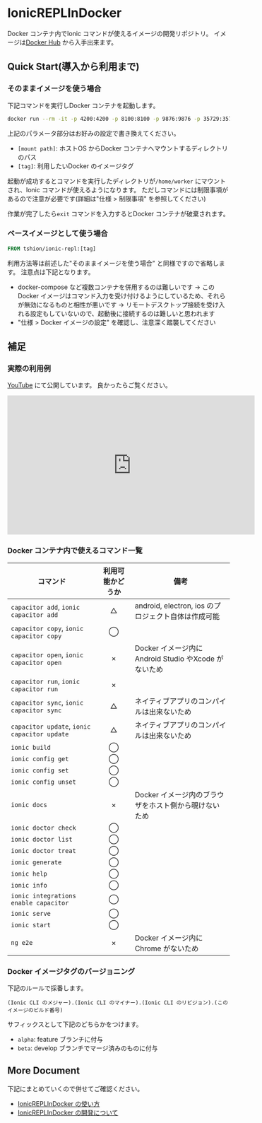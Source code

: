 # IonicREPLInDocker
Docker コンテナ内でIonic コマンドが使えるイメージの開発リポジトリ。
イメージは[Docker Hub](https://hub.docker.com/r/tshion/ionic-repl) から入手出来ます。

## Quick Start(導入から利用まで)
### そのままイメージを使う場合
下記コマンドを実行しDocker コンテナを起動します。

``` bash
docker run --rm -it -p 4200:4200 -p 8100:8100 -p 9876:9876 -p 35729:35729 -p 53703:53703 -v [mount path]:/home/worker tshion/ionic-repl:[tag]
```

上記のパラメータ部分はお好みの設定で書き換えてください。

* ```[mount path]```: ホストOS からDocker コンテナへマウントするディレクトリのパス
* ```[tag]```: 利用したいDocker のイメージタグ

起動が成功するとコマンドを実行したディレクトリが```/home/worker``` にマウントされ、Ionic コマンドが使えるようになります。
ただしコマンドには制限事項があるので注意が必要です(詳細は"仕様 > 制限事項" を参照してください)

作業が完了したら```exit``` コマンドを入力するとDocker コンテナが破棄されます。

### ベースイメージとして使う場合
``` dockerfile
FROM tshion/ionic-repl:[tag]
```

利用方法等は前述した"そのままイメージを使う場合" と同様ですので省略します。
注意点は下記となります。

* docker-compose など複数コンテナを併用するのは難しいです
→ このDocker イメージはコマンド入力を受け付けるようにしているため、それらが無効になるものと相性が悪いです
→ リモートデスクトップ接続を受け入れる設定もしていないので、起動後に接続するのは難しいと思われます
* "仕様 > Docker イメージの設定" を確認し、注意深く踏襲してください



## 補足
### 実際の利用例
[YouTube](https://youtu.be/GDehLx1YTmM) にて公開しています。
良かったらご覧ください。

<iframe width="560" height="315" src="https://www.youtube.com/embed/GDehLx1YTmM" frameborder="0" allow="accelerometer; autoplay; encrypted-media; gyroscope; picture-in-picture" allowfullscreen></iframe>

### Docker コンテナ内で使えるコマンド一覧
コマンド | 利用可能かどうか | 備考
--- | :---: | ---
```capacitor add```, ```ionic capacitor add``` | △ | android, electron, ios のプロジェクト自体は作成可能
```capacitor copy```, ```ionic capacitor copy``` | ◯ |  |
```capacitor open```, ```ionic capacitor open``` | × | Docker イメージ内にAndroid Studio やXcode がないため
```capacitor run```, ```ionic capacitor run``` | × |  |
```capacitor sync```, ```ionic capacitor sync``` | △ | ネイティブアプリのコンパイルは出来ないため
```capacitor update```, ```ionic capacitor update``` | △ | ネイティブアプリのコンパイルは出来ないため
```ionic build``` | ◯ |  |
```ionic config get``` | ◯ |  |
```ionic config set``` | ◯ |  |
```ionic config unset``` | ◯ |  |
```ionic docs``` | × | Docker イメージ内のブラウザをホスト側から覗けないため
```ionic doctor check``` | ◯ |  |
```ionic doctor list``` | ◯ |  |
```ionic doctor treat``` | ◯ |  |
```ionic generate``` | ◯ |  |
```ionic help``` | ◯ |  |
```ionic info``` | ◯ |  |
```ionic integrations enable capacitor``` | ◯ |  |
```ionic serve``` | ◯ |  |
```ionic start``` | ◯ |  |
```ng e2e``` | × | Docker イメージ内にChrome がないため

### Docker イメージタグのバージョニング
下記のルールで採番します。

```
(Ionic CLI のメジャー).(Ionic CLI のマイナー).(Ionic CLI のリビジョン).(このイメージのビルド番号)
```

サフィックスとして下記のどちらかをつけます。

* ```alpha```: feature ブランチに付与
* ```beta```: develop ブランチでマージ済みのものに付与



## More Document
下記にまとめていくので併せてご確認ください。

* [IonicREPLInDocker の使い方](https://mokumokulog.netlify.com/tech/20191117110929)
* [IonicREPLInDocker の開発について](https://mokumokulog.netlify.com/tech/20191117122300)
